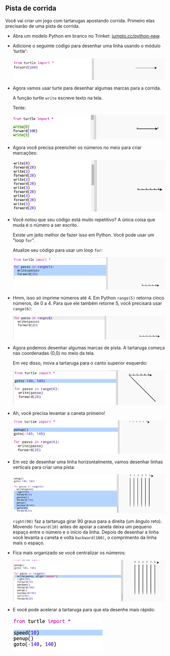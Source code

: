 ## Pista de corrida

Você vai criar um jogo com tartarugas apostando corrida. Primeiro elas precisarão de uma pista de corrida.

+ Abra um modelo Python em branco no Trinket: <a href="http://jumpto.cc/python-new" target="_blank">jumpto.cc/python-new</a>.

+ Adicione o seguinte código para desenhar uma linha usando o módulo 'turtle':
    
    ![screenshot](images/race-forward.png)

+ Agora vamos usar turte para desenhar algumas marcas para a corrida.
    
    A função turtle `write` escreve texto na tela.
    
    Tente:
    
    ![screenshot](images/race-markings1.png)

+ Agora você precisa preencher os números no meio para criar marcações:
    
    ![screenshot](images/race-markings2.png)

+ Você notou que seu código está muito repetitivo? A única coisa que muda é o número a ser escrito.
    
    Existe um jeito melhor de fazer isso em Python. Você pode usar um "loop `for`".
    
    Atualize seu código para usar um loop `for`:
    
    ![screenshot](images/race-for.png)

+ Hmm, isso só imprime números até 4. Em Python `range(5)` retorna cinco números, de 0 a 4. Para que ele também retorne 5, você precisará usar `range(6)`:
    
    ![screenshot](images/race-range.png)

+ Agora podemos desenhar algumas marcas de pista. A tartaruga começa nas coordenadas (0,0) no meio da tela.
    
    Em vez disso, mova a tartaruga para o canto superior esquerdo:
    
    ![screenshot](images/race-goto.png)

+ Ah, você precisa levantar a caneta primeiro!
    
    ![screenshot](images/race-penup.png)

+ Em vez de desenhar uma linha horizontalmente, vamos desenhar linhas verticais para criar uma pista:
    
    ![screenshot](images/race-lines.png)
    
    `right(90)` faz a tartaruga girar 90 graus para a direita (um ângulo reto). Movendo `forward(10)` antes de apoiar a caneta deixa um pequeno espaço entre o número e o início da linha. Depois de desenhar a linha você levanta a caneta e volta `backward(160)`, o comprimento da linha mais o espaço.

+ Fica mais organizado se você centralizar os números:
    
    ![screenshot](images/race-center.png)

+ E você pode acelerar a tartaruga para que ela desenhe mais rápido:
    
    ![screenshot](images/race-speed.png)